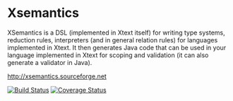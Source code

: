 <!--
Copyright (c) 2013-2017 Lorenzo Bettini.
All rights reserved. This program and the accompanying materials
are made available under the terms of the Eclipse Public License v1.0
which accompanies this distribution, and is available at
http://www.eclipse.org/legal/epl-v10.html

Contributors:
  Lorenzo Bettini - Initial contribution and API
-->

Xsemantics
============================

XSemantics is a DSL (implemented in Xtext itself) for writing type systems, reduction rules, interpreters (and in general relation rules) for languages implemented in Xtext. It then generates Java code that can be used in your language implemented in Xtext for scoping and validation (it can also generate a validator in Java).

http://xsemantics.sourceforge.net

[![Build Status](https://travis-ci.org/LorenzoBettini/xsemantics.svg?branch=master)](https://travis-ci.org/LorenzoBettini/xsemantics) [![Coverage Status](https://coveralls.io/repos/LorenzoBettini/xsemantics/badge.svg?branch=master&service=github)](https://coveralls.io/github/LorenzoBettini/xsemantics?branch=master)
